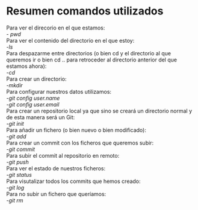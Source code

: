 # Resumen comandos utilizados

Para ver el direcorio en el que estamos:   
    - _pwd_   
Para ver el contenido del directorio en el que estoy:  
    -_ls_  
Para despazarme entre directorios (o bien cd y el directorio al que queremos ir o bien cd .. para retroceder al directorio anterior del que estamos ahora):  
    -_cd_  
Para crear un directorio:  
    -_mkdir_  
Para configurar nuestros datos utilizamos:  
    -_git config user.name_  
    -_git config user.email_  
Para crear un repositorio local ya que sino se creará un directorio normal y de esta manera será un Git:  
    -_git init_  
Para añadir un fichero (o bien nuevo o bien modificado):  
    -_git add_  
Para crear un commit con los ficheros que queremos subir:  
    -_git commit_  
Para subir el commit al repositorio en remoto:  
    -_git push_  
Para ver el estado de nuestros ficheros:  
    -_git status_  
Para visutalizar todos los commits que hemos creado:  
    -_git log_  
Para no subir un fichero que queríamos:  
    -_git rm_
